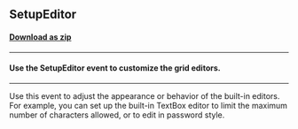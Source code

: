 ## SetupEditor
#### [Download as zip](https://minhaskamal.github.io/DownGit/#/home?url=https://github.com/GrapeCity/ComponentOne-WinForms-Samples/tree/master/NetFramework\FlexGrid\CS\SetupEditor)
____
#### Use the SetupEditor event to customize the grid editors.
____
Use this event to adjust the appearance or behavior of the built-in editors. For example, you can set up the built-in TextBox editor to limit the maximum number of characters allowed, or to edit in password style. 